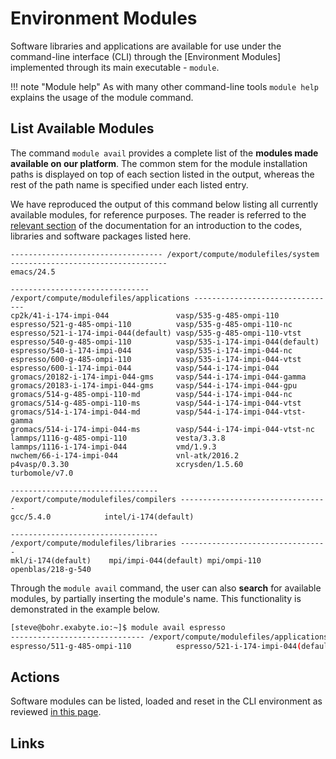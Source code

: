 # Environment Modules

Software libraries and applications are available for use under the command-line interface (CLI) through the [Environment Modules] implemented through its main executable - `module`.

!!! note "Module help"
    As with many other command-line tools `module help` explains the usage of the module command.

## List Available Modules

The command `module avail` provides a complete list of the **modules made available on our platform**. The common stem for the module installation paths is displayed on top of each section listed in the output, whereas the rest of the path name is specified under each listed entry.

We have reproduced the output of this command below listing all currently available modules, for reference purposes. The reader is referred to the [relevant section](../software/overview.md) of the documentation for an introduction to the codes, libraries and software packages listed here.

```text
---------------------------------- /export/compute/modulefiles/system -----------------------------------
emacs/24.5

------------------------------- /export/compute/modulefiles/applications --------------------------------
cp2k/41-i-174-impi-044               vasp/535-g-485-ompi-110
espresso/521-g-485-ompi-110          vasp/535-g-485-ompi-110-nc
espresso/521-i-174-impi-044(default) vasp/535-g-485-ompi-110-vtst
espresso/540-g-485-ompi-110          vasp/535-i-174-impi-044(default)
espresso/540-i-174-impi-044          vasp/535-i-174-impi-044-nc
espresso/600-g-485-ompi-110          vasp/535-i-174-impi-044-vtst
espresso/600-i-174-impi-044          vasp/544-i-174-impi-044
gromacs/20182-i-174-impi-044-gms     vasp/544-i-174-impi-044-gamma
gromacs/20183-i-174-impi-044-gms     vasp/544-i-174-impi-044-gpu
gromacs/514-g-485-ompi-110-md        vasp/544-i-174-impi-044-nc
gromacs/514-g-485-ompi-110-ms        vasp/544-i-174-impi-044-vtst
gromacs/514-i-174-impi-044-md        vasp/544-i-174-impi-044-vtst-gamma
gromacs/514-i-174-impi-044-ms        vasp/544-i-174-impi-044-vtst-nc
lammps/1116-g-485-ompi-110           vesta/3.3.8
lammps/1116-i-174-impi-044           vmd/1.9.3
nwchem/66-i-174-impi-044             vnl-atk/2016.2
p4vasp/0.3.30                        xcrysden/1.5.60
turbomole/v7.0

--------------------------------- /export/compute/modulefiles/compilers ---------------------------------
gcc/5.4.0            intel/i-174(default)

--------------------------------- /export/compute/modulefiles/libraries ---------------------------------
mkl/i-174(default)    mpi/impi-044(default) mpi/ompi-110          openblas/218-g-540
```

Through the `module avail` command, the user can also **search** for available modules, by partially inserting the module's name. This functionality is demonstrated in the example below.

```bash
[steve@bohr.exabyte.io:~]$ module avail espresso
------------------------------ /export/compute/modulefiles/applications ------------------------------
espresso/511-g-485-ompi-110          espresso/521-i-174-impi-044(default) espresso/540-i-174-impi-044

```

## Actions

Software modules can be listed, loaded and reset in the CLI environment as reviewed [in this page](actions/modules-actions.md).


## Links

[^1]: [Environment Modules, Wikipedia](https://en.wikipedia.org/wiki/Environment_Modules_(software))